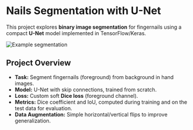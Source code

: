 # Nails Segmentation with U-Net

This project explores **binary image segmentation** for fingernails using a compact **U-Net** model implemented in TensorFlow/Keras.

![Example segmentation](Results/example_train.png)

## Project Overview
- **Task:** Segment fingernails (foreground) from background in hand images.
- **Model:** U-Net with skip connections, trained from scratch.
- **Loss:** Custom soft **Dice loss** (foreground channel).
- **Metrics:** Dice coefficient and IoU, computed during training and on the test data for evaluation.
- **Data Augmentation:** Simple horizontal/vertical flips to improve generalization.
